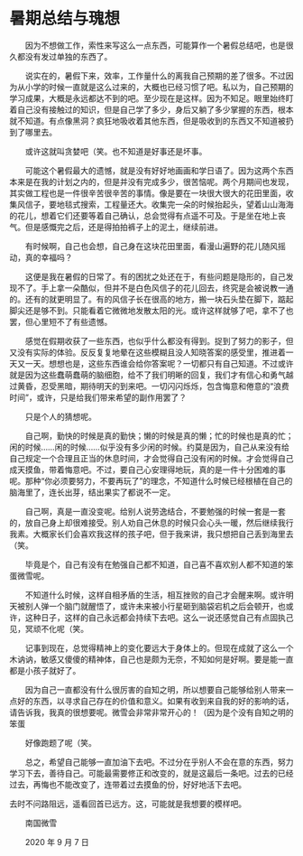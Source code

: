 # 暑期总结与瑰想

　　因为不想做工作，索性来写这么一点东西，可能算作一个暑假总结吧，也是很久都没有发过单独的东西了。

　　说实在的，暑假下来，效率，工作量什么的离我自己预期的差了很多。不过因为从小学的时候一直就是这么过来的，大概也已经习惯了吧。私以为，自己预期的学习成果，大概是永远都达不到的吧。至少现在是这样。因为不知足。眼里始终盯着自己没有接触过的知识，但是自己学了多少，身后又躺了多少掌握的东西，根本就不知道。有点像黑洞？疯狂地吸收着其他东西，但是吸收到的东西又不知道被扔到了哪里去。

　　或许这就叫贪婪吧（笑。也不知道是好事还是坏事。

　　可能这个暑假最大的遗憾，就是没有好好地画画和学日语了。因为这两个东西本来是在我的计划之内的，但是并没有完成多少，很苦恼呢。两个月期间也发现，其实做工程也是一件很辛苦很辛苦的事情。像是要在一块很大很大的花田里面，收集风信子，要地毯式搜索，工程量还大。收集完一朵的时候抬起头，望着山山海海的花儿，想着它们还要等着自己确认，总会觉得有点遥不可及。于是坐在地上丧气。但是感慨完之后，还是得拍拍裤子上的泥土，继续前进。

　　有时候啊，自己也会想，自己身在这块花田里面，看漫山遍野的花儿随风摇动，真的幸福吗？

　　这便是我在暑假的日常了。有的困扰之处还在于，有些问题是隐形的，自己发现不了。手上拿一朵酷似，但并不是白色风信子的花儿回去，终究是会被说教一通的。还有的就更明显了。有的风信子长在很高的地方，搬一块石头垫在脚下，踮起脚尖还是够不到。只能看着它微微地发散太阳的光。或许这样就够了吧，拿不了也罢，但心里短不了有些遗憾。

　　感觉在假期收获了一些东西，也似乎什么都没有得到。捉到了努力的影子，但又没有实际的体验。反反复复地晕在这些模糊且没人知晓答案的感受里，推进着一天又一天。想想也是，这些东西谁会给你答案呢？一切都只有自己知道。不过或许就是因为这些蠢萌蠢萌的脑细胞，给不了我们明晰的回复，我们才有信心和勇气越过黄昏，忍受黑暗，期待明天的到来吧。一切闪闪烁烁，包含悔意和倦意的“浪费时间”，或许，只是给我们带来希望的副作用罢了？

　　只是个人的猜想呢。

　　自己啊，勤快的时候是真的勤快；懒的时候是真的懒；忙的时候也是真的忙；闲的时候……闲的时候……似乎没有多少闲的时候。约莫是因为，自己从来没有给自己规定一个合理且正当的休息时间，才会觉得自己没有闲的时候。才会觉得自己成天摸鱼，带着悔意吧。不过，要自己心安理得地玩，真的是一件十分困难的事呢。那种“你必须要努力，不要再玩了”的理念，不知道什么时候已经根植在自己的脑海里了，连长出芽，结出果实了都说不一定。

　　自己啊，真是一直没变呢。给别人说劳逸结合，不要勉强的时候一套是一套的，放自己身上却很难接受。别人劝自己休息的时候只会心头一暖，然后继续我行我素。大概家长们会喜欢我这样的孩子吧，但于我来讲，我只想把自己丢到海里去（笑。

　　毕竟是个，自己有没有在勉强自己都不知道，自己喜不喜欢别人都不知道的笨蛋微雪呢。

　　不知道什么时候，这样自相矛盾的生活，相互挫败的自己才会醒来啊。或许明天被别人弹一个脑门就醒悟了，或许未来被小行星砸到脑袋宕机之后会顿开，也或许，这种日子，这样的自己永远都会持续下去吧。这么一说还感觉自己有点固执己见，冥顽不化呢（笑。

　　记事到现在，总觉得精神上的变化要远大于身体上的。但现在成就了这么一个木讷讷，敏感又傻傻的精神体，自己也是颇为无奈，不知如何是好啊。要是能一直都是小孩子就好了。

　　因为自己一直都没有什么很厉害的自知之明，所以想要自己能够给别人带来一点好的东西，以寻求自己存在的价值和意义。如果有收到来自我的好的影响的话，请告诉我，我真的很想要呢。微雪会非常非常开心的！（因为是个没有自知之明的笨蛋

　　好像跑题了呢（笑。

　　总之，希望自己能够一直加油下去吧。不过分在乎别人不会在意的东西，努力学习下去，善待自己。可能最需要修正和改变的，就是这最后一条吧。过去的已经过去，再悔也不能改变了，连带着过去摸鱼的份，好好地活下去吧。

去时不问路阻远，遥看回首已远方。这，可能就是我想要的模样吧。


　　南国微雪

　　2020 年 9 月 7 日


